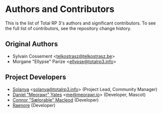 # Authors and Contributors

This is the list of Total RP 3's authors and significant contributors. To see the full list of contributors, see the repository change history.

## Original Authors

- Sylvain Cossement \<telkostrasz@telkostrasz.be>
- Morgane "Ellypse" Parize \<ellypse@totalrp3.info>

## Project Developers

- [Solanya](https://twitter.com/Solanya_) \<solanya@totalrp3.info> (Project Lead, Community Manager)
- [Daniel "Meorawr" Yates](https://twitter.com/Meorawr) \<me@meorawr.io> (Developer, Mascot)
- [Connor "Sælorable" Macleod](https://twitter.com/Saelorable) (Developer)
- [Raenore](https://twitter.com/Raenore) (Developer)
